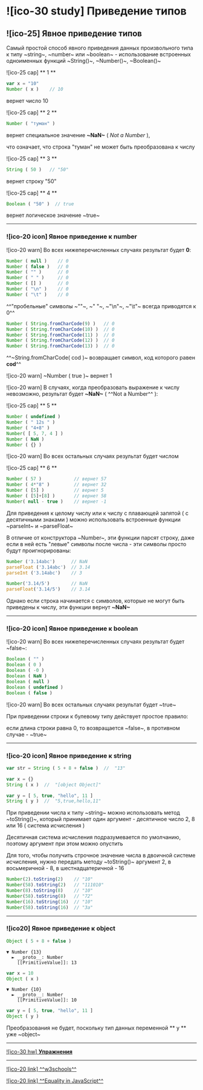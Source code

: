 # ![ico-30 study] Приведение типов

## ![ico-25] Явное приведение типов

Самый простой способ явного приведения данных произвольного типа к типу ~string~, ~number~ или ~boolean~ - использование встроенных одноименных функций ~String()~,  ~Number()~,  ~Boolean()~

![ico-25 cap] ** 1 **

~~~javascript
var x = "10"
Number ( x )    // 10
~~~

вернет число 10

![ico-25 cap] ** 2 **

~~~javascript
Number ( "туман" )
~~~

вернет специальное значение  **~NaN~** ( _Not  a  Number_ ),

что означает, что строка "туман" не может быть преобразована к числу

![ico-25 cap] ** 3 **

~~~javascript
String ( 50 )   // "50"
~~~

вернет строку "50"

![ico-25 cap] ** 4 **

~~~javascript
Boolean ( "50" )  // true
~~~

вернет логическое значение  ~true~

___________________________________________________________________

### ![ico-20 icon] Явное приведение к number

![ico-20 warn] Во всех нижеперечисленных случаях результат будет **0**:

~~~javascript
Number ( null )    // 0
Number ( false )   // 0
Number ( "" )      // 0
Number ( " " )     // 0
Number ( [] )      // 0
Number ( "\n" )    // 0
Number ( "\t" )    // 0
~~~

^^"пробельные" символы ~""~, ~"   "~, ~"\n"~, ~"\t"~ всегда приводятся к 0^^

~~~javascript
Number ( String.fromCharCode(9) )   // 0
Number ( String.fromCharCode(10) )  // 0
Number ( String.fromCharCode(11) )  // 0
Number ( String.fromCharCode(12) )  // 0
Number ( String.fromCharCode(13) )  // 0
~~~

^^~String.fromCharCode( cod )~ возвращает символ, код которого равен **cod**^^

![ico-20 warn] ~Number ( true )~  вернет 1

![ico-20 warn] В случаях, когда преобразовать выражение к числу невозможно, результат будет  **~NaN~** ( ^^Not a Number^^ ):

![ico-25 cap] ** 5 **

~~~javascript
Number ( undefined )
Number ( " 12s " )
Number ( "4+8" )
Number( [ 5, 7, 4 ] )
Number ( NaN )
Number ( {} )
~~~

![ico-20 warn]  Во всех остальных случаях результат будет  числом

![ico-25 cap] ** 6 **

~~~javascript
Number ( 57 )            // вернет 57
Number ( 4*"8" )         // вернет 32
Number ( [5] )           // вернет 5
Number ( [5]+[8] )       // вернет 58
Number( null - true )    // вернет -1
~~~

Для приведения к целому числу или к числу с плавающей запятой ( с десятичными знаками ) можно использовать встроенные функции ~parseInt~ и ~parseFloat~

В отличие от конструктора ~Number~, эти функции парсят строку, даже если в ней есть "левые" символы после числа - эти символы просто будут проигнорированы:

~~~javascript
Number ('3.14abc')      // NaN
parseFloat ('3.14abc')  // 3.14
parseInt ('3.14abc')    // 3

Number('3.14/5')        // NaN
parseFloat('3.14/5')    // 3.14
~~~

Однако если строка начинается с символов, которые не могут быть приведены к числу, эти функции вернут **~NaN~**

____________________________________________________________________

### ![ico-20 icon] Явное приведение к boolean

![ico-20 warn] Во всех нижеперечисленных случаях результат будет  ~false~:

~~~javascript
Boolean ( "" )
Boolean ( 0 )     
Boolean ( -0 )  
Boolean ( NaN )
Boolean ( null )
Boolean ( undefined )
Boolean ( false )
~~~

![ico-20 warn] Во всех остальных случаях результат будет  ~true~

При приведении строки к булевому типу действует простое правило:

если длина строки равна 0, то возвращается ~false~, в противном случае - ~true~

____________________________________________________________________

### ![ico-20 icon] Явное приведение к string


~~~javascript
var str = String ( 5 + 8 + false )  //  "13"

var x = {}
String ( x )  //  "[object Object]"

var y = [ 5, true, "hello", 11 ]
String ( y )  //  "5,true,hello,11"
~~~

При приведении числа к типу ~string~ можно использовать метод ~toString()~, который принимает один аргумент - десятичное число 2, 8 или 16 ( система исчисления )

Десятичная система исчисления подразумевается по умолчанию, поэтому аргумент при этом можно опустить

Для того, чтобы получить строчное значение числа в двоичной системе исчисления, нужно передать методу ~toString()~ аргумент 2, в восьмеричной - 8, в шестнадцатеричной - 16

~~~javascript
Number(2).toString(2)    // "10"
Number(58).toString(2)   // "111010"
Number(8).toString(8)    // "10"
Number(58).toString(8)   // "72"
Number(16).toString(16)  // "10"
Number(58).toString(16)  // "3a"
~~~

____________________________________________________________________

### ![ico20] Явное приведение к object

~~~javascript
Object ( 5 + 8 + false )
~~~

~~~console
▼ Number {13}
  ► __proto__: Number
    [[PrimitiveValue]]: 13
~~~

~~~javascript
var x = 10
Object ( x )
~~~

~~~console
▼ Number {10}
  ► __proto__: Number
    [[PrimitiveValue]]: 10
~~~

~~~javascript
var y = [ 5, true, "hello", 11 ]
Object ( y )
~~~

Преобразования не будет, поскольку тип данных переменной ** y ** уже ~object~

____________________________________________________________________

[![ico-30 hw] **Упражнения**](https://docs.google.com/forms/d/e/1FAIpQLSdFHuyyukF2rmA04BN1AmS5MCNXWgQmR5t7mmxyTpzdBZVGGw/viewform)

____________________________________________________________________

[![ico-20 link] ^^w3schools^^](https://www.w3schools.com/jsref/jsref_infinity.asp)

[![ico-20 link] ^^Equality in JavaScript^^](https://dorey.github.io/JavaScript-Equality-Table/unified/)
